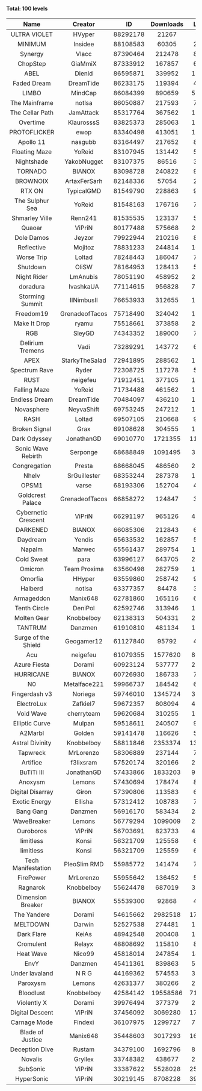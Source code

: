 #### Total: 100 levels

| Name | Creator | ID | Downloads | Likes |
|:---:|:---:|:---:|:---:|:---:|
| ULTRA VIOLET | HVyper | 88292178 | 21267 | 960
| MINIMUM | Insidee | 88108583 | 60305 | 2394
| Synergy | Vlacc | 87390464 | 212478 | 8583
| ChopStep | GiaMmiX | 87333912 | 167857 | 6485
| ABEL | Dienid | 86595871 | 339952 | 13224
| Faded Dream | DreamTide | 86233175 | 119394 | 4002
| LIMBO | MindCap | 86084399 | 890659 | 52031
| The Mainframe | notlsa | 86050887 | 217593 | 7301
| The Cellar Path | JamAttack | 85317764 | 367562 | 12164
| Overtime | KlaurosssS | 83825373 | 285063 | 12093
| PROTOFLICKER | ewop | 83340498 | 413051 | 12075
| Apollo 11 | nasgubb | 83164497 | 217652 | 8151
| Floating Maze | YoReid | 83107945 | 131442 | 5903
| Nightshade | YakobNugget | 83107375 | 86516 | 3455
| TORNADO | BIANOX | 83098728 | 240822 | 9388
| BROWNOIX | ArtaxFerSarh | 82148336 | 57054 | 2192
| RTX ON | TypicalGMD | 81549790 | 228863 | 9046
| The Sulphur Sea | YoReid | 81548163 | 176716 | 7638
| Shmarley Ville | Renn241 | 81535535 | 123137 | 5307
| Quaoar | ViPriN | 80177488 | 575668 | 26720
| Dole Damos | Jeyzor | 79922944 | 210216 | 8913
| Reflective | Mojitoz | 78831233 | 244814 | 10982
| Worse Trip | Loltad | 78248443 | 186047 | 7906
| Shutdown | OliSW | 78164953 | 128413 | 5511
| Night Rider | LmAnubis | 78051190 | 458952 | 23674
| doradura | IvashkaUA | 77114615 | 956828 | 75382
| Storming Summit | IINimbusII | 76653933 | 312655 | 15746
| Freedom19 | GrenadeofTacos | 75718490 | 324042 | 18021
| Make It Drop | ryamu | 75518661 | 373858 | 21514
| RGB | SleyGD | 74343352 | 189000 | 7679
| Delirium Tremens | Vadi | 73289291 | 143772 | 6867
| APEX | StarkyTheSalad | 72941895 | 288562 | 11273
| Spectrum Rave | Ryder | 72308725 | 117278 | 5408
| RUST | neigefeu | 71912451 | 377105 | 16773
| Falling Maze | YoReid | 71734488 | 461562 | 17273
| Endless Dream | DreamTide | 70484097 | 436210 | 18104
| Novasphere | NeyvaShift | 69753245 | 247212 | 11628
| RASH | Loltad | 69507105 | 210668 | 9193
| Broken Signal | Grax | 69108628 | 304555 | 11681
| Dark Odyssey | JonathanGD | 69010770 | 1721355 | 118720
| Sonic Wave Rebirth | Serponge | 68688849 | 1091495 | 31697
| Congregation | Presta | 68668045 | 486560 | 28037
| Nhelv | SrGuillester | 68353244 | 287378 | 15267
| OPSM1 | varse | 68193306 | 152704 | 4923
| Goldcrest Palace | GrenadeofTacos | 66858272 | 124847 | 3745
| Cybernetic Crescent | ViPriN | 66291197 | 965126 | 41093
| DARKENED | BIANOX | 66085306 | 212843 | 6637
| Daydream | Yendis | 65633532 | 162857 | 5629
| Napalm | Marwec | 65561437 | 289754 | 17761
| Cold Sweat | para | 63996127 | 643705 | 22515
| Omicron | Team Proxima | 63560498 | 282759 | 15435
| Omorfia | HHyper | 63559860 | 258742 | 9603
| Halberd | notlsa | 63377357 | 84478 | 3564
| Armageddon | Manix648 | 62781860 | 165116 | 6165
| Tenth Circle | DeniPol | 62592746 | 313946 | 15196
| Molten Gear | Knobbelboy | 62138313 | 504331 | 22591
| TANTRUM | Danzmen | 61910810 | 481134 | 17247
| Surge of the Shield | Geogamer12 | 61127840 | 95792 | 4385
| Acu | neigefeu | 61079355 | 1577620 | 80517
| Azure Fiesta | Dorami | 60923124 | 537777 | 23309
| HURRICANE | BIANOX | 60726930 | 186733 | 7264
| N0 | Metalface221 | 59966737 | 184542 | 6845
| Fingerdash v3 | Noriega | 59746010 | 1345724 | 35721
| ElectroLux | Zafkiel7 | 59672357 | 808094 | 49642
| Void Wave | cherryteam | 59620684 | 310255 | 16751
| Elliptic Curve | Mulpan | 59518611 | 240507 | 9644
| A2Marbl | Golden | 59141478 | 116626 | 5985
| Astral Divinity | Knobbelboy | 58811846 | 2353374 | 139930
| Tapwreck | MrLorenzo | 58306889 | 237144 | 7920
| Artifice | f3lixsram | 57520174 | 320166 | 21232
| BuTiTi III | JonathanGD | 57433866 | 1833203 | 96349
| Anoxysm | Lemons | 57430694 | 178474 | 8539
| Digital Disarray | Giron | 57390806 | 113583 | 6648
| Exotic Energy | Ellisha | 57312412 | 108783 | 7940
| Bang Gang | Danzmen | 56916170 | 583434 | 24611
| WaveBreaker | Lemons | 56779294 | 1099009 | 24842
| Ouroboros | ViPriN | 56703691 | 823733 | 43925
| limitless | Konsi | 56321709 | 125558 | 6601
| limitless | Konsi | 56321709 | 125559 | 6601
| Tech Manifestation | PleoSlim RMD | 55985772 | 141474 | 7687
| FirePower | MrLorenzo | 55955642 | 136452 | 5880
| Ragnarok | Knobbelboy | 55624478 | 687019 | 36694
| Dimension Breaker | BIANOX | 55539300 | 92868 | 4064
| The Yandere | Dorami | 54615662 | 2982518 | 171004
| MELTDOWN | Darwin | 52527538 | 274481 | 15726
| Dark Flare | KeiAs | 48942548 | 200408 | 10119
| Cromulent | Relayx | 48808692 | 115810 | 8577
| Heat Wave | Nico99 | 45818014 | 247854 | 14945
| EnvY | Danzmen | 45411361 | 839863 | 50360
| Under lavaland | N R G | 44169362 | 574553 | 39192
| Paroxysm | Lemons | 42631377 | 380266 | 21295
| Bloodlust | Knobbelboy | 42584142 | 19558586 | 717291
| Violently X | Dorami | 39976494 | 377379 | 22617
| Digital Descent | ViPriN | 37456092 | 3069280 | 172171
| Carnage Mode | Findexi | 36107975 | 1299727 | 78597
| Blade of Justice | Manix648 | 35448603 | 3017293 | 169920
| Deception Dive | Rustam | 34379100 | 1692796 | 87596
| Novalis | Gryllex | 33748382 | 438677 | 29662
| SubSonic | ViPriN | 33387622 | 5528028 | 258592
| HyperSonic | ViPriN | 30219145 | 8708228 | 397002

